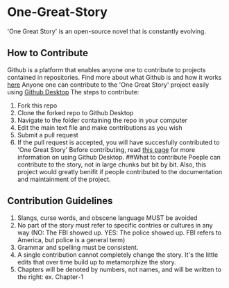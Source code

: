 # One-Great-Story
'One Great Story' is an open-source novel that is constantly evolving. 
## How to Contribute
Github is a platform that enables anyone one to contribute to projects contained in repositories. Find more about what Github is and how it works [here](https://guides.github.com/activities/hello-world/)
Anyone one can contribute to the 'One Great Story' project easily using [Github Desktop](www.desktop.github.com)
The steps to contribute:
1. Fork this repo
2. Clone the forked repo to Github Desktop
3. Navigate to the folder containing the repo in your computer
4. Edit the main text file and make contributions as you wish
6. Submit a pull request 
7. If the pull request is accepted, you will have succesfully contributed to 'One Great Story'
Before contributing, read [this page](https://github.community/t/contributing-to-repositories-with-github-desktop/10210) for more information on using Github Desktop.
##What to contribute
Poeple can contribute to the story, not in large chunks but bit by bit. Also, this project would greatly benifit if people contributed to the documentation and maintainment of the project.
## Contribution Guidelines
1. Slangs, curse words, and obscene language MUST be avoided
2. No part of the story must refer to specific contries or cultures in any way
  (NO: The FBI showed up.
       YES: The police showed up.
       FBI refers to America, but police is a general term)
3. Grammar and spelling must be consistent. 
4. A single contribution cannot completely change the story. It's the little edits that over time build up to metamorphize the story.
5. Chapters will be denoted by numbers, not names, and will be written to the right:
ex. Chapter-1
       
